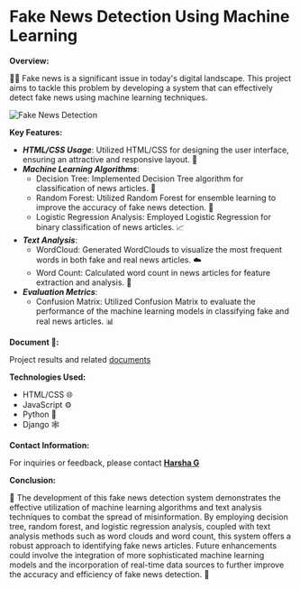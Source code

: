 # Fake News Detection Using Machine Learning

**Overview:**

📰🚫 Fake news is a significant issue in today's digital landscape. This project aims to tackle this problem by developing a system that can effectively detect fake news using machine learning techniques.

![Fake News Detection](https://harsha-g.vercel.app/_next/image?url=%2F_next%2Fstatic%2Fmedia%2FFakeNewsDetectionusingMachineLearning.fbe6865a.png&w=1080&q=75)

**Key Features:**

- ***HTML/CSS Usage***: Utilized HTML/CSS for designing the user interface, ensuring an attractive and responsive layout. 🎨
- ***Machine Learning Algorithms***:
  - Decision Tree: Implemented Decision Tree algorithm for classification of news articles. 🌳
  - Random Forest: Utilized Random Forest for ensemble learning to improve the accuracy of fake news detection. 🌲
  - Logistic Regression Analysis: Employed Logistic Regression for binary classification of news articles. 📈
- ***Text Analysis***:
  - WordCloud: Generated WordClouds to visualize the most frequent words in both fake and real news articles. ☁️
  - Word Count: Calculated word count in news articles for feature extraction and analysis. 🔢
- ***Evaluation Metrics***:
  - Confusion Matrix: Utilized Confusion Matrix to evaluate the performance of the machine learning models in classifying fake and real news articles. 📊

**Document 📄:**

Project results and related [documents](https://drive.google.com/file/d/1LQZDPBiEmd4aYmmc1j1u7ksAM-XfVGhB/view?usp=drive_link)

**Technologies Used:**

- HTML/CSS 🌐
- JavaScript ⚙️
- Python 🐍
- Django 🕸️

**Contact Information:**

For inquiries or feedback, please contact **[Harsha G](mailto:harshag3106@gmail.com)**

**Conclusion:**

🎉 The development of this fake news detection system demonstrates the effective utilization of machine learning algorithms and text analysis techniques to combat the spread of misinformation. By employing decision tree, random forest, and logistic regression analysis, coupled with text analysis methods such as word clouds and word count, this system offers a robust approach to identifying fake news articles. Future enhancements could involve the integration of more sophisticated machine learning models and the incorporation of real-time data sources to further improve the accuracy and efficiency of fake news detection. 🚀
